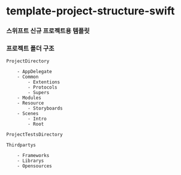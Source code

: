 # template-project-structure-swift

### 스위프트 신규 프로젝트용 템플릿


### 프로젝트 폴더 구조

    ProjectDirectory

        - AppDelegate
        - Common
            - Extentions
            - Protocols
            - Supers
        - Modules
        - Resource
            - Storyboards
        - Scenes
            - Intro
            - Root

    ProjectTestsDirectory

    Thirdpartys

        - Frameworks
        - Librarys
        - Opensources
